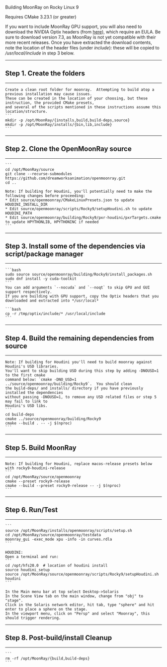 Building MoonRay on Rocky Linux 9

Requires CMake 3.23.1 (or greater)

If you want to include MoonRay GPU support, you will also need to download the NVIDIA Optix headers
(from [here](https://developer.nvidia.com/designworks/optix/downloads/legacy)), which require an EULA.
Be sure to download version 7.3, as MoonRay is not yet compatible with their more recent releases.
Once you have extracted the download contents, note the location of the header files (under *include*): these will be copied to */usr/local/include* in step 3 below.

---
## Step 1. Create the folders
---
    Create a clean root folder for moonray.  Attempting to build atop a previous installation may cause issues.
    These can be created in the location of your choosing, but these instruction, the provided CMake presets,
    and several of the scripts mentioned in these instructions assume this location/structure.
    ```
    mkdir -p /opt/MoonRay/{installs,build,build-deps,source}
    mkdir -p /opt/MoonRay/installs/{bin,lib,include}
    ```

---
## Step 2. Clone the OpenMoonRay source
---
    ```
    cd /opt/MoonRay/source
    git clone --recurse-submodules https://github.com/dreamworksanimation/openmoonray.git
    cd ..

    Note: If building for Houdini, you'll potentially need to make the following changes before proceeding:
    * Edit source/openmoonray/CMakeLinuxPresets.json to update HOUDINI_INSTALL_DIR
    * Edit source/openmoonray/scripts/Rocky9/setupHoudini.sh to update HOUDINI_PATH
    * Edit source/openmoonray/building/Rocky9/pxr-houdini/pxrTargets.cmake to update HPYTHONLIB, HPYTHONINC if needed
    ```

---
## Step 3. Install some of the dependencies via script/package manager
---
    ```bash
    sudo source source/openmoonray/building/Rocky9/install_packages.sh
    sudo dnf install -y cuda-toolkit
    ```
    You can add arguments `--nocuda` and `--noqt` to skip GPU and GUI support respectively.
    If you are building with GPU support, copy the Optix headers that you downloaded and extracted into */usr/local*

    ```bash
    cp -r /tmp/optix/include/* /usr/local/include
    ```

---
## Step 4. Build the remaining dependencies from source
---
    Note: If building for Houdini you'll need to build moonray against Houdini's USD libraries.
    You'll want to skip building USD during this step by adding -DNOUSD=1 to the first cmake
    command below: `cmake -DNO_USD=1 ../source/openmoonray/building/Rocky9`.  You should clean
    the build-deps/ and installs/ directory if you have previously installed the dependencies
    without passing -DNOUSD=1, to remove any USD related files or step 5 may fail to link to
    Houdini's USD libs.
    ```
    cd build-deps
    cmake ../source/openmoonray/building/Rocky9
    cmake --build . -- -j $(nproc)
    ```


---
## Step 5. Build MoonRay
---
    Note: If building for Houdini, replace macos-release presets below with rocky9-houdini-release
    ```
    cd /opt/MoonRay/source/openmoonray
    cmake --preset rocky9-release
    cmake --build --preset rocky9-release -- -j $(nproc)
    ```

---
## Step 6. Run/Test
---
    ```
    source /opt/MoonRay/installs/openmoonray/scripts/setup.sh
    cd /opt/MoonRay/source/openmoonray/testdata
    moonray_gui -exec_mode xpu -info -in curves.rdla
    ```

    HOUDINI:
    Open a terminal and run:
    ```
    cd /opt/hfs20.0  # location of houdini install
    source houdini_setup
    source /opt/MoonRay/source/openmoonray/scripts/Rocky9/setupHoudini.sh
    houdini
    ```

    In the Main menu bar at top select Desktop->Solaris
    In the Scene View tab on the main window, change from "obj" to "stage".
    Click in the Solaris network editor, hit tab, type "sphere" and hit enter to place a sphere on the stage.
    In the viewport menu, click on "Persp" and select "Moonray", this should trigger rendering.

---
## Step 8. Post-build/install Cleanup
---
    ```
    rm -rf /opt/MoonRay/{build,build-deps}
    ```

